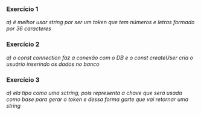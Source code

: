 ### Exercício 1
*a) é melhor usar string por ser um token que tem números e letras formado por 36 caracteres*  

### Exercício 2
*a) o const connection faz a conexão com o DB e o const createUser cria o usuário inserindo os dados no banco*  

### Exercício 3
*a) ela tipa como uma sctring, pois representa a chave que será usada como base para gerar o token e dessa forma garte que vai retornar uma string*  